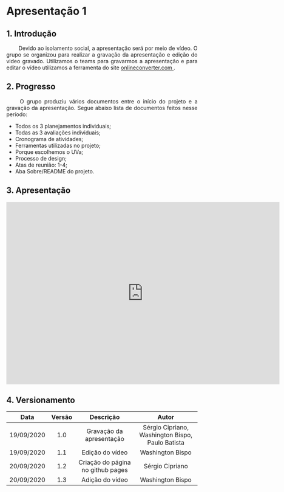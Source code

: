 # Apresentação 1

## 1. Introdução

<p align="justify"> &emsp;&emsp; Devido ao isolamento social, a apresentação será por meio de vídeo. O grupo se organizou para realizar a gravação da apresentação e edição do video gravado. Utilizamos o teams para gravarmos a apresentação e para editar o vídeo utilizamos a ferramenta do site <a href = "https://www.onlineconverter.com/merge-video"> onlineconverter.com </a>.</p>

## 2. Progresso

<p align="justify"> &emsp;&emsp; O grupo produziu vários documentos entre o início do projeto e a gravação da apresentação. Segue abaixo lista de documentos feitos nesse período:</p>

* Todos os 3 planejamentos individuais;
* Todas as 3 avaliações individuais;
* Cronograma de atividades;
* Ferramentas utilizadas no projeto;
* Porque escolhemos o UVa;
* Processo de design;
* Atas de reunião: 1-4;
* Aba Sobre/README do projeto.


## 3. Apresentação

<iframe width="720" height="480" src="https://www.youtube-nocookie.com/embed/3KLGlM6r0eE" frameborder="0" allow="accelerometer; autoplay; clipboard-write; encrypted-media; gyroscope; picture-in-picture" allowfullscreen></iframe>

## 4. Versionamento

|Data|Versão|Descrição|Autor|
|:-:|:-:|:-:|:-:|
|19/09/2020|1.0|Gravação da apresentação|Sérgio Cipriano, Washington Bispo, Paulo Batista|
|19/09/2020|1.1|Edição do vídeo|Washington Bispo|
|20/09/2020|1.2|Criação do página no github pages|Sérgio Cipriano|
|20/09/2020|1.3|Adição do vídeo|Washington Bispo|